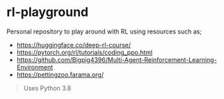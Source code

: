 # rl-playground

Personal repository to play around with RL using resources such as;

- https://huggingface.co/deep-rl-course/
- https://pytorch.org/rl/tutorials/coding_ppo.html
- https://github.com/Bigpig4396/Multi-Agent-Reinforcement-Learning-Environment
- https://pettingzoo.farama.org/

> Uses Python 3.8
